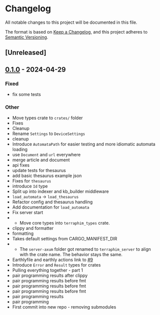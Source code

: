 # Changelog
All notable changes to this project will be documented in this file.

The format is based on [Keep a Changelog](https://keepachangelog.com/en/1.0.0/),
and this project adheres to [Semantic Versioning](https://semver.org/spec/v2.0.0.html).

## [Unreleased]

## [0.1.0](https://github.com/terraphim/terraphim-ai/releases/tag/terraphim_automata-v0.1.0) - 2024-04-29

### Fixed
- fix some tests

### Other
- Move types crate to `crates/` folder
- Fixes
- Cleanup
- Rename `Settings` to `DeviceSettings`
- cleanup
- Introduce `AutomataPath` for easier testing and more idiomatic automata loading
- use `Document` and `url` everywhere
- merge article and document
- api fixes
- update tests for thesaurus
- add basic thesaurus example json
- Fixes for `thesaurus`
- introduce `Id` type
- Split up into indexer and kb_builder middleware
- `load_automata` -> `load_thesaurus`
- Refactor config and thesaurus handling
- Add documentation for `load_automata`
- Fix server start
- - Move core types into `terraphim_types` crate.
- clippy and formatter
- formatting
- Takes default settings from CARGO_MANIFEST_DIR
- * The `server-axum` folder got renamed to `terraphim_server` to align with the crate name. The behavior stays the same.
- Earthlyfile and earthly actions link to [#9](https://github.com/terraphim/terraphim-ai/pull/9)
- Introduce `Error` and `Result` types for crates
- Pulling everything together - part 1
- pair programming results after clippy
- pair programming results before fmt
- pair programming results before fmt
- pair programming results before fmt
- pair programming results
- pair programming
- First commit into new repo - removing submodules

